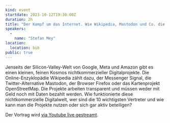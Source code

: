 ```yaml
---
kind: event
startdate: 2023-10-12T19:30:00Z
duration: 2h
title: "Der Kampf um das Internet. Wie Wikipedia, Mastodon und Co. die Tech-Giganten herausfordern"
speakers:
  -
    name: "Stefan Mey"
location:
  location: bib
public: true
---
```

Jenseits der Silicon-Valley-Welt von Google, Meta und Amazon gibt es einen kleinen, feinen Kosmos nichtkommerzieller Digitalprojekte. Die Online-Enzyklopädie Wikipedia zählt dazu, der Messenger Signal, die Twitter-Alternative Mastodon, der Browser Firefox oder das Kartenprojekt OpenStreetMap. Die Projekte arbeiten transparent und müssen weder mit Geld noch mit Daten bezahlt werden. Wie funktionierte diese nichtkommerzielle Digitalwelt, wer sind die 10 wichtigsten Vertreter und wie kann man die Projekte nutzen oder sich gar aktiv beteiligen?

Der Vortrag wird [via Youtube live gestreamt](https://youtube.com/live/jm4cTMELfHI).

